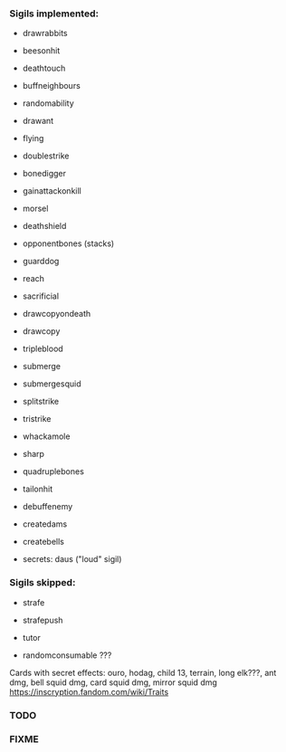 ### Sigils implemented:
- drawrabbits
- beesonhit
- deathtouch
- buffneighbours
- randomability
- drawant
- flying
- doublestrike
- bonedigger
- gainattackonkill
- morsel
- deathshield
- opponentbones (stacks)
- guarddog
- reach
- sacrificial
- drawcopyondeath
- drawcopy
- tripleblood
- submerge
- submergesquid
- splitstrike
- tristrike
- whackamole
- sharp
- quadruplebones
- tailonhit
- debuffenemy
- createdams
- createbells

- secrets: daus ("loud" sigil)

### Sigils skipped:
- strafe 
- strafepush
- tutor

- randomconsumable ???

Cards with secret effects: ouro, hodag, child 13, terrain, long elk???, ant dmg, bell squid dmg, card squid dmg, mirror squid dmg
https://inscryption.fandom.com/wiki/Traits

### TODO
### FIXME